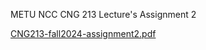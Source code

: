 METU NCC CNG 213 Lecture's Assignment 2 

[CNG213-fall2024-assignment2.pdf](https://github.com/user-attachments/files/19601499/CNG213-fall2024-assignment2.pdf)
